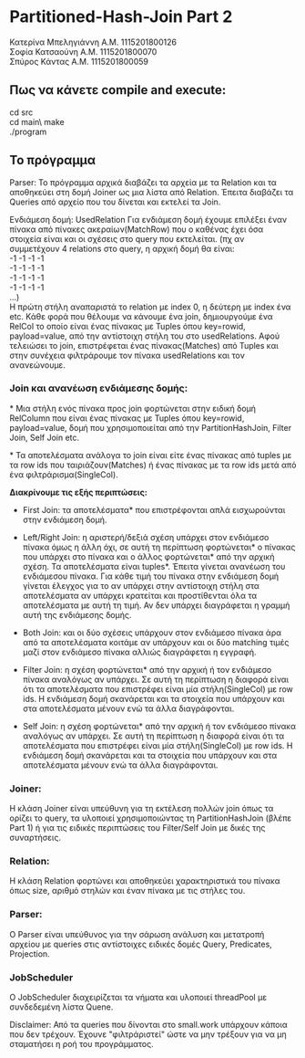 # Partitioned-Hash-Join Part 2
Κατερίνα Μπεληγιάννη Α.Μ. 1115201800126 <br />
Σοφία Κατσαούνη Α.Μ.  1115201800070 <br />
Σπύρος Κάντας Α.Μ. 1115201800059

## Πως να κάνετε compile and execute:
cd src\
cd main\ 
make\
./program

## Το πρόγραμμα

Parser:
Το πρόγραμμα αρχικά διαβάζει τα αρχεία με τα Relation και τα αποθηκεύει
στη δομή Joiner ως μια λίστα από Relation. Έπειτα διαβάζει τα Queries από
αρχείο που του δίνεται και εκτελεί τα Join.

Ενδιάμεση δομή: UsedRelation
  Για ενδιάμεση δομή έχουμε επιλέξει έναν πίνακα από πίνακες ακεραίων(MatchRow)
  που ο καθένας έχει όσα στοιχεία είναι και οι σχέσεις στο query που εκτελείται.
  (πχ αν συμμετέχουν 4 relations στο query, η αρχική δομή θα είναι: <br />
  -1 -1 -1 -1 <br />
  -1 -1 -1 -1 <br />
  -1 -1 -1 -1 <br />
  -1 -1 -1 -1 <br />
  ...) <br />
  Η πρώτη στήλη αναπαριστά το relation με index 0, η δεύτερη με index ένα etc.
  Κάθε φορά που θέλουμε να κάνουμε ένα join, δημιουργούμε ένα RelCol το οποίο είναι
  ένας πίνακας με Tuples όπου key=rowid, payload=value, από την αντίστοιχη στήλη του
  στο usedRelations. Αφού τελειώσει το join, επιστρέφεται ένας πίνακας(Matches) από Tuples
  και στην συνέχεια φιλτράρουμε τον πίνακα usedRelations και τον ανανεώνουμε.

### Join και ανανέωση ενδιάμεσης δομής:
  \* Μια στήλη ενός πίνακα προς join φορτώνεται στην ειδική δομή RelColumn
   που είναι ένας πίνακας με Tuples όπου key=rowid, payload=value, δομή που
   χρησιμοποιείται από την PartitionHashJoin, Filter Join, Self Join etc.
   
  \* Τα αποτελέσματα ανάλογα το join είναι είτε ένας πίνακας από tuples με τα row ids που
  ταιριάζουν(Matches) ή ένας πίνακας με τα row ids μετά από ένα φιλτράρισμα(SingleCol).
  
  <b>Διακρίνουμε τις εξής περιπτώσεις:</b>
  
  - First Join: τα αποτελέσματα\* που επιστρέφονται απλά εισχωρούνται στην ενδιάμεση δομή.

  - Left/Right Join: η αριστερή/δεξιά σχέση υπάρχει στον ενδιάμεσο πίνακα όμως η άλλη όχι,
   σε αυτή τη περίπτωση φορτώνεται\* ο πίνακας που υπάρχει στο πίνακα και ο άλλος φορτώνεται\* από
   την αρχική σχέση. Τα αποτελέσματα είναι tuples\*. Έπειτα γίνεται ανανέωση του ενδιάμεσου
   πίνακα. Για κάθε τιμή του πίνακα στην ενδιάμεση δομή γίνεται έλεγχος για το αν υπάρχει στην αντίστοιχη
   στήλη στα αποτελέσματα αν υπάρχει κρατείται και προστίθενται όλα τα αποτελέσματα με αυτή τη τιμή.
   Αν δεν υπάρχει διαγράφεται η γραμμή αυτή της ενδιάμεσης δομής.

  - Both Join: και οι δύο σχέσεις υπάρχουν στον ενδιάμεσο πίνακα άρα από τα αποτελέσματα κοιτάμε αν υπάρχουν
   και οι δύο matching τιμές μαζί στον ενδιάμεσο πίνακα αλλιώς διαγράφεται η εγγραφή.
  
  - Filter Join: η σχέση φορτώνεται\* από την αρχική ή τον ενδιάμεσο πίνακα αναλόγως αν υπάρχει. Σε αυτή
   τη περίπτωση η διαφορά είναι ότι τα αποτελέσματα που επιστρέφει είναι μία στήλη(SingleCol) με row ids. Η
   ενδιάμεση δομή σκανάρεται και τα στοιχεία που υπάρχουν και στα αποτελέσματα μένουν ενώ τα άλλα διαγράφονται.
   
  - Self Join: η σχέση φορτώνεται\* από την αρχική ή τον ενδιάμεσο πίνακα αναλόγως αν υπάρχει. Σε αυτή
   τη περίπτωση η διαφορά είναι ότι τα αποτελέσματα που επιστρέφει είναι μία στήλη(SingleCol) με row ids. Η
   ενδιάμεση δομή σκανάρεται και τα στοιχεία που υπάρχουν και στα αποτελέσματα μένουν ενώ τα άλλα διαγράφονται.


### Joiner:
  Η κλάση Joiner είναι υπεύθυνη για τη εκτέλεση πολλών join όπως τα ορίζει
  το query, τα υλοποιεί χρησιμοποιώντας τη PartitionHashJoin (βλέπε Part 1)
  ή για τις ειδικές περιπτώσεις του Filter/Self Join με δικές της συναρτήσεις.

### Relation:
  Η κλάση Relation φορτώνει και αποθηκεύει χαρακτηριστικά του πίνακα όπως size, αριθμό
  στηλών και έναν πίνακα με τις στήλες του.

### Parser:
  Ο Parser είναι υπεύθυνος για την σάρωση ανάλυση και μετατροπή αρχείου με queries στις
  αντίστοιχες ειδικές δομές Query, Predicates, Projection.

### JobScheduler
  Ο JobScheduler διαχειρίζεται τα νήματα και υλοποιεί threadPool με συνδεδεμένη λίστα Quene.
  
  
  Disclaimer: 
  Από τα queries που δίνονται στο small.work υπάρχουν κάποια που δεν τρέχουν.
  Έχουνε "φιλτράριστεί" ώστε να μην τρέξουν για να μη σταματήσει η ροή του προγράμματος.
